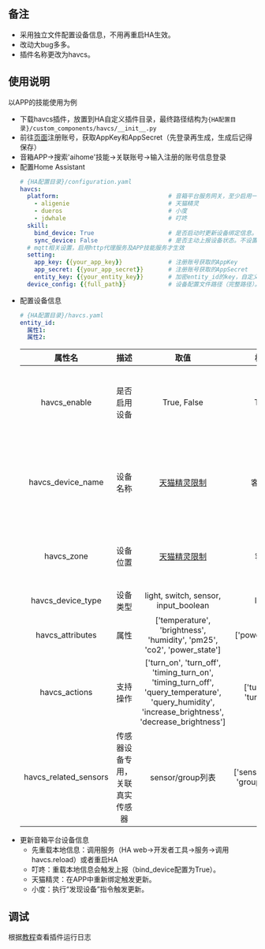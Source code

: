 ## 备注
- 采用独立文件配置设备信息，不用再重启HA生效。
- 改动大bug多多。
- 插件名称更改为havcs。

## 使用说明
以APP的技能使用为例
- 下载havcs插件，放置到HA自定义插件目录，最终路径结构为`{HA配置目录}/custom_components/havcs/__init__.py`
- 前往[页面][4]注册账号，获取AppKey和AppSecret（先登录再生成，生成后记得保存）
- 音箱APP->搜索'aihome'技能->关联账号->输入注册的账号信息登录
- 配置Home Assistant
  ```yaml
  # {HA配置目录}/configuration.yaml                 
  havcs:
    platform:                               # 音箱平台服务网关，至少启用一个
      - aligenie                            # 天猫精灵
      - dueros                              # 小度
      - jdwhale                             # 叮咚
    skill:
      bind_device: True                     # 是否启动时更新设备绑定信息。不设置默认True（叮咚音箱才有效）
      sync_device: False                    # 是否主动上报设备状态。不设置默认False（小度音箱才有效）
    # mqtt相关设置，启用http代理服务及APP技能服务才生效
    setting:
      app_key: {{your_app_key}}             # 注册账号获取的AppKey
      app_secret: {{your_app_secret}}       # 注册账号获取的AppSecret
      entity_key: {{your_entity_key}}       # 加密entity_id的key，自定义16个字符
    device_config: {{full_path}}            # 设备配置文件路径（完整路径）。不设置默认{HA配置目录}/havcs.yaml
  ```
- 配置设备信息
  ```yaml
  # {HA配置目录}/havcs.yaml
  entity_id:
    属性1:
    属性2:
  ```
  属性名 | 描述 | 取值 | 样例 | 备注
  :-: | :-: | :-: | :-: | :-: 
  havcs_enable | 是否启用设备 | True, False | True |仅值为False禁用，不设置该属性也为启用
  havcs_device_name | 设备名称 | [天猫精灵限制][5] | 客厅灯 | 建议“房间”+“设备类型”可以兼容三个平台使用
  havcs_zone | 设备位置| [天猫精灵限制][6] | 客厅 | 仅天猫精灵使用，其它可不用指定
  havcs_device_type | 设备类型 | light, switch, sensor, input_boolean | light | 一般不用指定
  havcs_attributes | 属性 | ['temperature', 'brightness', 'humidity', 'pm25', 'co2', 'power_state'] | ['power_state'] | 一般不用指定
  havcs_actions | 支持操作 | ['turn_on', 'turn_off', 'timing_turn_on', 'timing_turn_off', 'query_temperature', 'query_humidity', 'increase_brightness', 'decrease_brightness'] | ['turn_on', 'turn_off'] | 一般不用指定
  havcs_related_sensors | 传感器设备专用，关联真实传感器 | sensor/group列表 | ['sensor.demo', 'group.demo'] | 支持设置group，会搜索加入该分组下的sensor
- 更新音箱平台设备信息
  - 先重载本地信息：调用服务（HA web->开发者工具->服务->调用havcs.reload）或者重启HA
  - 叮咚：重载本地信息会触发上报（bind_device配置为True）。
  - 天猫精灵：在APP中重新绑定触发更新。
  - 小度：执行“发现设备”指令触发更新。

## 调试
根据[教程][1]查看插件运行日志

[1]: https://ljr.im/articles/home-assistant-novice-question-set/#3-%E8%B0%83%E8%AF%95%E5%8F%8A%E6%9F%A5%E7%9C%8B%E7%A8%8B%E5%BA%8F%E8%BF%90%E8%A1%8C%E6%97%A5%E5%BF%97 "调试及查看程序运行日志"

[4]: https://ai-home.ljr.im/account/ "智能音箱接入Home Assistant方案"
[5]: https://open.bot.tmall.com/oauth/api/aliaslist "天猫精灵设备名称"
[6]: https://open.bot.tmall.com/oauth/api/placelist "天猫精灵位置"